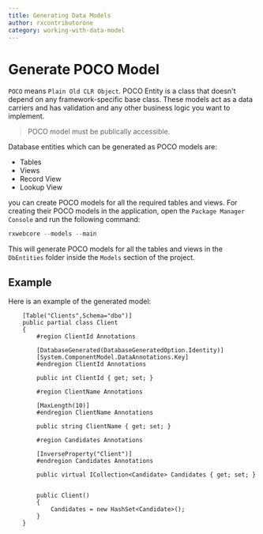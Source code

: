 ```yaml
---
title: Generating Data Models
author: rxcontributorone
category: working-with-data-model  
---
```


# Generate POCO Model

`POCO` means `Plain Old CLR Object`. POCO Entity is a class that doesn't depend on any framework-specific base class. These models act as a data carriers and has validation and any other business logic you want to implement. 

> POCO model must be publically accessible.

Database entities which can be generated as POCO models are:

<ul>
    <li>Tables</li>
    <li>Views</li>
    <li>Record View</li>
    <li>Lookup View</li>
</ul>

 you can create POCO models for all the required tables and views. For creating their POCO models in the application, open the `Package Manager Console` and run the following command:

```js
rxwebcore --models --main
```

This will generate POCO models for all the tables and views in the `DbEntities` folder inside the `Models` section of the project.

## Example

Here is an example of the generated model:

```
    [Table("Clients",Schema="dbo")]
    public partial class Client
    {
		#region ClientId Annotations

        [DatabaseGenerated(DatabaseGeneratedOption.Identity)]
        [System.ComponentModel.DataAnnotations.Key]
		#endregion ClientId Annotations

        public int ClientId { get; set; }

		#region ClientName Annotations

        [MaxLength(10)]
		#endregion ClientName Annotations

        public string ClientName { get; set; }

		#region Candidates Annotations

        [InverseProperty("Client")]
		#endregion Candidates Annotations

        public virtual ICollection<Candidate> Candidates { get; set; }


        public Client()
        {
			Candidates = new HashSet<Candidate>();
        }
	}
```
